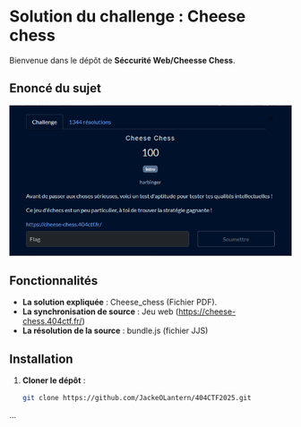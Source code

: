 # Solution du challenge : Cheese chess

Bienvenue dans le dépôt de **Séccurité Web/Cheesse Chess**.

## Enoncé du sujet
![image](assets/images/enonce.png)



## Fonctionnalités

- **La solution expliquée** : Cheese_chess (Fichier PDF).
- **La synchronisation de source** : Jeu web (https://cheese-chess.404ctf.fr/)
- **La résolution de la source** : bundle.js (fichier JJS)

## Installation

1. **Cloner le dépôt** :
   ```bash
   git clone https://github.com/JackeOLantern/404CTF2025.git

...
